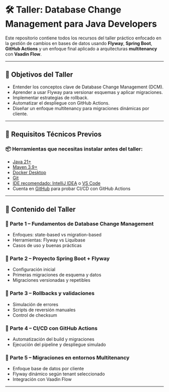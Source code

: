 # 🛠️ Taller: Database Change Management para Java Developers

Este repositorio contiene todos los recursos del taller práctico enfocado en la gestión de cambios en bases de datos usando **Flyway**, **Spring Boot**, **GitHub Actions** y un enfoque final aplicado a arquitecturas **multitenancy** con **Vaadin Flow**.

---

## 🎯 Objetivos del Taller

- Entender los conceptos clave de Database Change Management (DCM).
- Aprender a usar Flyway para versionar esquemas y aplicar migraciones.
- Implementar estrategias de rollback.
- Automatizar el despliegue con GitHub Actions.
- Diseñar un enfoque multitenancy para migraciones dinámicas por cliente.

---

## 🧰 Requisitos Técnicos Previos

### 📦 Herramientas que necesitas instalar antes del taller:

- [Java 21+](https://adoptium.net/)
- [Maven 3.9+](https://maven.apache.org/)
- [Docker Desktop](https://www.docker.com/products/docker-desktop/)
- [Git](https://git-scm.com/)
- [IDE recomendado: IntelliJ IDEA](https://www.jetbrains.com/idea/) o [VS Code](https://code.visualstudio.com/)
- Cuenta en [GitHub](https://github.com/) para probar CI/CD con GitHub Actions


---

## 📝 Contenido del Taller

### 🔹 Parte 1 – Fundamentos de Database Change Management
- Enfoques: state-based vs migration-based
- Herramientas: Flyway vs Liquibase
- Casos de uso y buenas prácticas

### 🔹 Parte 2 – Proyecto Spring Boot + Flyway
- Configuración inicial
- Primeras migraciones de esquema y datos
- Migraciones versionadas y repetibles

### 🔹 Parte 3 – Rollbacks y validaciones
- Simulación de errores
- Scripts de reversión manuales
- Control de checksum

### 🔹 Parte 4 – CI/CD con GitHub Actions
- Automatización del build y migraciones
- Ejecución del pipeline y despliegue simulado

### 🔹 Parte 5 – Migraciones en entornos Multitenancy
- Enfoque base de datos por cliente
- Flyway dinámico según tenant seleccionado
- Integración con Vaadin Flow

---

